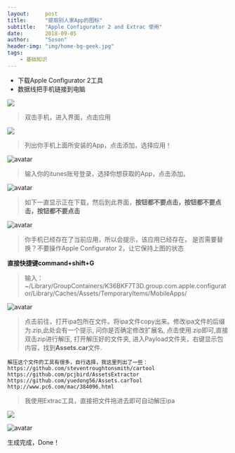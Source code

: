 ```yaml
---
layout:     post
title:      "提取别人家App的图标"
subtitle:   "Apple Configurator 2 and Extrac 使用"
date:       2018-09-05
author:     "Soson"
header-img: "img/home-bg-geek.jpg"
tags:
    - 基础知识
---
```




- 下载Apple Configurator 2工具
- 数据线把手机链接到电脑


![](https://raw.githubusercontent.com/SosonHuang/imagesource/master/9-06/ABB04CF3-7181-4ED2-A249-622D445013EC.png)

>双击手机，进入界面，点击应用

![](https://raw.githubusercontent.com/SosonHuang/imagesource/master/9-06/C9F80F62-990A-47E0-B16A-DB398D8A0EC4.png)

>列出你手机上面所安装的App，点击添加，选择应用！

![avatar](https://raw.githubusercontent.com/SosonHuang/imagesource/master/9-06/091AE591-FF45-491D-B7C3-4279B03CBA2B.png)

>输入你的itunes账号登录，选择你想获取的App，点击添加。

![avatar](https://raw.githubusercontent.com/SosonHuang/imagesource/master/9-06/0779F965-6B85-4803-95CD-7F6496B370F6.png)

>如下一直显示正在下载，然后到此界面，**按钮都不要点击，按钮都不要点击，按钮都不要点击**

![avatar](https://raw.githubusercontent.com/SosonHuang/imagesource/master/9-06/C0A71183-FC77-4B00-81BC-9DEAA6F66861.png)

>你手机已经存在了当前应用，所以会提示，该应用已经存在， 是否需要替换？不要操作Apple Configurator 2，让它保持上图的状态

**直接快捷键command+shift+G**

>输入：~/Library/GroupContainers/K36BKF7T3D.group.com.apple.configurator/Library/Caches/Assets/TemporaryItems/MobileApps/

![avatar](https://raw.githubusercontent.com/SosonHuang/imagesource/master/9-06/18C2342C-B546-4EA2-B857-C20E670DB209.png)

>点击前往，打开ipa包所在文件。将ipa文件copy出来。修改ipa文件的后缀为.zip,此处会有一个提示, 问你是否确定修改扩展名, 点击使用.zip即可,直接双击zip进行解压, 打开解压好的文件夹, 进入Payload文件夹，右键显示包内容，找到**Assets.car**文件.

```
解压这个文件的工具有很多，自行选择，我这里列出了一些：
https://github.com/steventroughtonsmith/cartool
https://github.com/pcjbird/AssetsExtractor
https://github.com/yuedong56/Assets.carTool
http://www.pc6.com/mac/384096.html
```

>我使用Extrac工具，直接把文件拖进去即可自动解压ipa


![](https://raw.githubusercontent.com/SosonHuang/imagesource/master/9-06/DF59FDC0-81C0-4763-A581-979E34EA0BE6.png)

![avatar](https://raw.githubusercontent.com/SosonHuang/imagesource/master/9-06/8927F9EB-B185-4278-BA69-3FE844A39763.png)


生成完成，Done！


